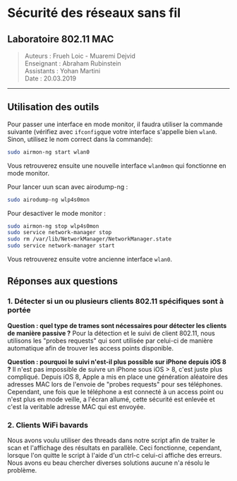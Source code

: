 # Sécurité des réseaux sans fil

## Laboratoire 802.11 MAC

> Auteurs    : Frueh Loic - Muaremi Dejvid    
> Enseignant : Abraham Rubinstein   
> Assistants : Yohan Martini   
> Date       : 20.03.2019   

---
## Utilisation des outils
Pour passer une interface en mode monitor, il faudra utiliser la commande suivante (vérifiez avec ```ifconfig```que votre interface s'appelle bien ```wlan0```. Sinon, utilisez le nom correct dans la commande):

```bash
sudo airmon-ng start wlan0
```
Vous retrouverez ensuite une nouvelle interface ```wlan0mon``` qui fonctionne en mode monitor.

Pour lancer uun scan avec airodump-ng :
```bash
sudo airodump-ng wlp4s0mon
```

Pour desactiver le mode monitor :
```bash
sudo airmon-ng stop wlp4s0mon
sudo service network-manager stop
sudo rm /var/lib/NetworkManager/NetworkManager.state
sudo service network-manager start
```
Vous retrouverez ensuite votre ancienne interface ```wlan0```.


## Réponses aux questions

### 1. Détecter si un ou plusieurs clients 802.11 spécifiques sont à portée

__Question : quel type de trames sont nécessaires pour détecter les clients de manière passive ?__
Pour la détection et le suivi de client 802.11, nous utilisons les "probes requests" qui sont utilisée par celui-ci de manière automatique afin de trouver les access points disponible.

__Question : pourquoi le suivi n'est-il plus possible sur iPhone depuis iOS 8 ?__
Il n'est pas impossible de suivre un iPhone sous iOS > 8, c'est juste plus compliqué. Depuis iOS 8, Apple a mis en place une génération aléatoire des adresses MAC lors de l'envoie de "probes requests" pour ses téléphones. Cependant, une fois que le téléphone a est connecté à un access point ou n'est plus en mode veille, a l'écran allumé, cette sécurité est enlevée et c'est la veritable adresse MAC qui est envoyée.


### 2. Clients WiFi bavards

Nous avons voulu utiliser des threads dans notre script afin de traiter le scan et l'affichage des résultats en parallèle. Ceci fonctionne, cependant, lorsque l'on quitte le script à l'aide d'un ctrl-c celui-ci affiche des erreurs. Nous avons eu beau chercher diverses solutions aucune n'a résolu le problème.